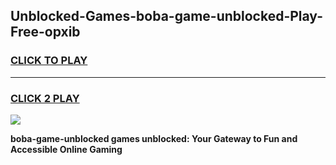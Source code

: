 
## Unblocked-Games-boba-game-unblocked-Play-Free-opxib
<h3>
<a href="https://premium76.site?title=boba-game-unblocked&ref=22A">CLICK TO PLAY</a></h3>
<hr>

<h3>
<a href="https://premium76.site?title=boba-game-unblocked&ref=22A">CLICK 2 PLAY</a>
  
</h3>

<a href="https://premium76.site?title=boba-game-unblocked&ref=22A"><img src="https://clearcache.store/games.png"></a>


**boba-game-unblocked games unblocked: Your Gateway to Fun and Accessible Online Gaming**
